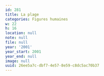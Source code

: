```yaml
---
id: 281
title: La plage
categories: Figures humaines
w: 22
h: 16
location: null
note: null
file: null
year: '2001'
year_start: 2001
year_end: null
image: null
uuid: 26ee5a7c-dbf7-4e57-8e59-c8dc5ac70b37
---
```


